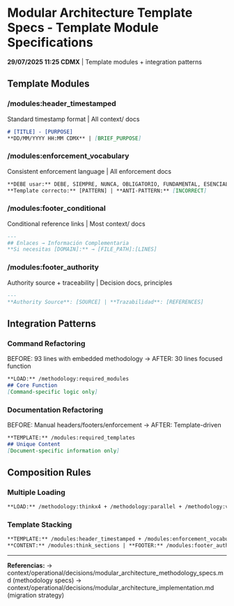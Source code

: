 # Modular Architecture Template Specs - Template Module Specifications

**29/07/2025 11:25 CDMX** | Template modules + integration patterns

## Template Modules

### /modules:header_timestamped
Standard timestamp format | All context/ docs
```markdown
# [TITLE] - [PURPOSE]
**DD/MM/YYYY HH:MM CDMX** | [BRIEF_PURPOSE]
```

### /modules:enforcement_vocabulary  
Consistent enforcement language | All enforcement docs
```markdown
**DEBE usar:** DEBE, SIEMPRE, NUNCA, OBLIGATORIO, FUNDAMENTAL, ESENCIAL
**Template correcto:** [PATTERN] | **ANTI-PATTERN:** [INCORRECT]
```

### /modules:footer_conditional
Conditional reference links | Most context/ docs
```markdown
---
## Enlaces → Información Complementaria
**Si necesitas [DOMAIN]:** → [FILE_PATH]:[LINES]
```

### /modules:footer_authority
Authority source + traceability | Decision docs, principles  
```markdown
---
**Authority Source**: [SOURCE] | **Trazabilidad**: [REFERENCES]
```

## Integration Patterns

### Command Refactoring
BEFORE: 93 lines with embedded methodology → AFTER: 30 lines focused function
```markdown
**LOAD:** /methodology:required_modules
## Core Function
[Command-specific logic only]
```

### Documentation Refactoring  
BEFORE: Manual headers/footers/enforcement → AFTER: Template-driven
```markdown
**TEMPLATE:** /modules:required_templates
## Unique Content
[Document-specific information only]
```

## Composition Rules

### Multiple Loading
```markdown
**LOAD:** /methodology:thinkx4 + /methodology:parallel + /methodology:validation
```

### Template Stacking
```markdown
**TEMPLATE:** /modules:header_timestamped + /modules:enforcement_vocabulary
**CONTENT:** /modules:think_sections | **FOOTER:** /modules:footer_authority
```

---
**Referencias:** → context/operational/decisions/modular_architecture_methodology_specs.md (methodology specs)
→ context/operational/decisions/modular_architecture_implementation.md (migration strategy)